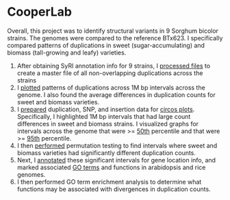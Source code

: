 # CooperLab
Overall, this project was to identify structural variants in 9 Sorghum bicolor strains.  The genomes were compared to the reference BTx623.
I specifically compared patterns of duplications in sweet (sugar-accumulating) and biomass (tall-growing and leafy) varieties.
1) After obtaining SyRI annotation info for 9 strains, I [processed files](FileProcessing) to create a master file of all non-overlapping duplications across the strains
2) I [plotted](DuplicationCounts/DuplicationCounts1Mbp.Rmd) patterns of duplications across 1M bp intervals across the genome.  I also found the average differences in duplication counts for sweet and biomass varieties.
3) I [prepared](Circos/CircosPrep.Rmd) duplication, SNP, and insertion data for [circos plots](Circos/finalCircos.R).  Specifically, I highlighted 1M bp intervals that had large count differences in sweet and biomass strains.  I visualized graphs for intervals across the genome that were >= [50th](Circos/CircosHighRes50.png) percentile and that were >= [95th](Circos/CircosHighRes95.png) percentile.
4) I then [performed](DuplicationCounts/PermutationDuplications.Rmd) permutation testing to find intervals where sweet and biomass varieties had significantly different duplication counts.
5) Next, I [annotated](GeneAnnotations) these significant intervals for gene location info, and marked associated [GO terms](GeneAnnotations/GOAnalyses.Rmd) and functions in arabidopsis and rice genomes.  
6) I then performed GO term enrichment analysis to determine what functions may be associated with divergences in duplication counts.
